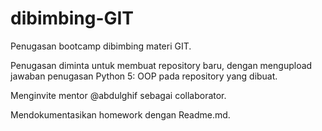 # dibimbing-GIT
Penugasan bootcamp dibimbing materi GIT.

Penugasan diminta untuk membuat repository baru, dengan mengupload jawaban penugasan Python 5: OOP pada repository yang dibuat.

Menginvite mentor @abdulghif sebagai collaborator.

Mendokumentasikan homework dengan Readme.md.
